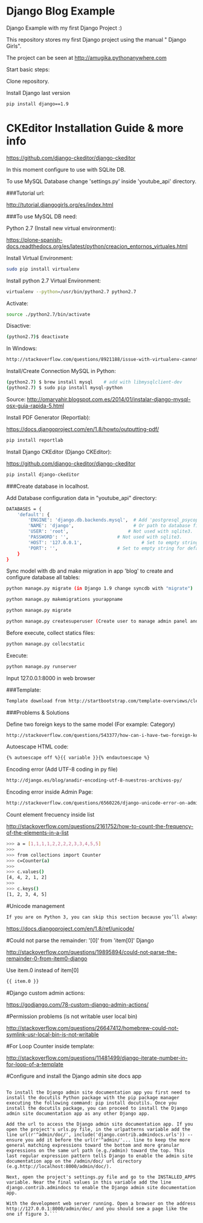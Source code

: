 # Django Blog Example
Django Example with my first Django Project :)

This repository stores my first Django project using the manual " Django Girls".

The project can be seen at http://amugika.pythonanywhere.com

Start basic steps:

Clone repository.

Install Django last version

```sh
pip install django==1.9
```

# CKEditor Installation Guide & more info

https://github.com/django-ckeditor/django-ckeditor

In this moment configure to use with SQLite DB.

To use MySQL Database change 'settings.py' inside 'youtube_api' directory.

###Tutorial url:

http://tutorial.djangogirls.org/es/index.html

###To use MySQL DB need:

Python 2.7 (Install new virtual environment):

https://plone-spanish-docs.readthedocs.org/es/latest/python/creacion_entornos_virtuales.html

Install Virtual Environment:
```sh
sudo pip install virtualenv
```
Install python 2.7 Virtual Environment:

```sh
virtualenv --python=/usr/bin/python2.7 python2.7
```

Activate:

```sh
source ./python2.7/bin/activate
```

Disactive:

```sh
(python2.7)$ deactivate
```

In Windows:

```sh
http://stackoverflow.com/questions/8921188/issue-with-virtualenv-cannot-activate
```

Install/Create Connection MySQL in Python:

```sh
(python2.7) $ brew install mysql    # add with libmysqlclient-dev
(python2.7) $ sudo pip install mysql-python
```
Source: http://omaryahir.blogspot.com.es/2014/01/instalar-django-mysql-osx-guia-rapida-5.html

Install PDF Generator (Reportlab):

https://docs.djangoproject.com/en/1.8/howto/outputting-pdf/

```sh
pip install reportlab
```

Install Django CKEditor (Django CKEditor):

https://github.com/django-ckeditor/django-ckeditor

```sh
pip install django-ckeditor
```

###Create database in localhost.

Add Database configuration data in "youtube_api" directory:

```sh
DATABASES = {
    'default': {
        'ENGINE': 'django.db.backends.mysql',  # Add 'postgresql_psycopg2', 'postgresql', 'mysql', 'sqlite3' or 'oracle'.
        'NAME': 'django',                      # Or path to database file if using sqlite3.
        'USER': 'root',                      # Not used with sqlite3.
        'PASSWORD': '',                  # Not used with sqlite3.
        'HOST': '127.0.0.1',                      # Set to empty string for localhost. Not used with sqlite3.
        'PORT': '',                      # Set to empty string for default. Not used with sqlite3.
    }
}
```

Sync model with db and make migration in app 'blog' to create and configure database all tables:

```sh
python manage.py migrate (in Django 1.9 change syncdb with "migrate")

python manage.py makemigrations yourappname

python manage.py migrate

python manage.py createsuperuser (Create user to manage admin panel and content)

```

Before execute, collect statics files:

```sh
python manage.py collecstatic
```

Execute:
```sh
python manage.py runserver
```

Input 127.0.0.1:8000 in web browser

###Template:
```sh
Template download from http://startbootstrap.com/template-overviews/clean-blog/
```

###Problems & Solutions

Define two foreign keys to the same model (For example: Category)

```sh
http://stackoverflow.com/questions/543377/how-can-i-have-two-foreign-keys-to-the-same-model-in-django
```

Autoescape HTML code:

```sh
{% autoescape off %}{{ variable }}{% endautoescape %} 
```

Encoding error (Add UTF-8 coding in py file)

```sh
http://django.es/blog/anadir-encoding-utf-8-nuestros-archivos-py/
```

Encoding error inside Admin Page:

```sh
http://stackoverflow.com/questions/6560226/django-unicode-error-on-admin-page
```

Count element frecuency inside list

http://stackoverflow.com/questions/2161752/how-to-count-the-frequency-of-the-elements-in-a-list

```sh
>>> a = [1,1,1,1,2,2,2,2,3,3,4,5,5]
>>>
>>> from collections import Counter
>>> c=Counter(a)
>>>
>>> c.values()
[4, 4, 2, 1, 2]
>>>
>>> c.keys()
[1, 2, 3, 4, 5]
```

#Unicode management

```sh
If you are on Python 3, you can skip this section because you’ll always create __str__() rather than __unicode__(). If you’d like compatibility with Python 2, you can decorate your model class with python_2_unicode_compatible(). In python 2 create with __unicode__()
```

https://docs.djangoproject.com/en/1.8/ref/unicode/

#Could not parse the remainder: '[0]' from 'item[0]' Django

http://stackoverflow.com/questions/19895894/could-not-parse-the-remainder-0-from-item0-django

Use item.0 instead of item[0]

```sh
{{ item.0 }}
```

#Django custom admin actions:

https://godjango.com/78-custom-django-admin-actions/


#Permission problems (is not writable user local bin)

http://stackoverflow.com/questions/26647412/homebrew-could-not-symlink-usr-local-bin-is-not-writable

#For Loop Counter inside template:

http://stackoverflow.com/questions/11481499/django-iterate-number-in-for-loop-of-a-template

#Configure and install the Django admin site docs app

```shThe Django admin site also has its own documentation app. The Django admin site documentation app not only provides information about the operation of the admin site itself, but also includes other general documentation about Django filters for Django templates. More importantly, the Django admin site documentation app introspects the source code for all installed project apps to present documentation on controller methods and model objects (i.e. documentation embedded in the source code of app models.py and views.py files).

To install the Django admin site documentation app you first need to install the docutils Python package with the pip package manager executing the following command: pip install docutils. Once you install the docutils package, you can proceed to install the Django admin site documentation app as any other Django app.

Add the url to access the Django admin site documentation app. If you open the project's urls.py file, in the urlpatterns variable add the line url(r'^admin/doc/', include('django.contrib.admindocs.urls')) -- ensure you add it before the url(r'^admin/'... line to keep the more general matching expressions toward the bottom and more granular expressions on the same url path (e.g./admin) toward the top. This last regular expression pattern tells Django to enable the admin site documentation app on the /admin/doc/ url directory (e.g.http://localhost:8000/admin/doc/).

Next, open the project's settings.py file and go to the INSTALLED_APPS variable. Near the final values in this variable add the line django.contrib.admindocs to enable the Django admin site documentation app.

With the development web server running. Open a browser on the address http://127.0.0.1:8000/admin/doc/ and you should see a page like the one if figure 3.```



